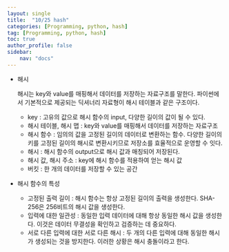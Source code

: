 ```yaml
---
layout: single
title:  "10/25 hash"
categories: [Programming, python, hash]
tag: [Programming, python, hash]
toc: true
author_profile: false
sidebar:
    nav: "docs"
---
```


* 해시

  해시는 key와 value를 매핑해서 데이터를 저장하는 자료구조를 말한다. 파이썬에서 기본적으로 제공되는 딕셔너리 자료형이 해시 테이블과 같은 구조이다.

  * key : 고유의 값으로 해시 함수의 input, 다양한 길이의 값이 될 수 있다.
  * 해시 테이블, 해시 맵 : key와 value를 매핑해서 데이터를 저장하는 자료구조
  * 해시 함수 : 임의의 값을 고정된 길이의 데이터로 변환하는 함수. 다양한 길이의 키를 고정된 길이의 해시로 변환시키므로 저장소를 효율적으로 운영할 수 잇다.
  * 해시 : 해시 함수의 output으로 해시 값과 매칭되어 저장된다.
  * 해시 값, 해시 주소 : key에 해시 함수를 적용하여 얻는 해시 값
  * 버킷 : 한 개의 데이터를 저장할 수 있는 공간

* 해시 함수의 특성
  * 고정된 출력 길이 : 해시 함수는 항상 고정된 길이의 출력을 생성한다. SHA-256은 256비트의 해시 값을 생성한다.
  * 입력에 대한 일관성 : 동일한 입력 데이터에 대해 항상 동일한 해시 값을 생성한다. 이것은 데이터 무결성을 확인하고 검증하는 데 중요하다.
  * 서로 다른 입력에 대한 서로 다른 해시 : 두 개의 다른 입력에 대해 동일한 해시가 생성되는 것을 방지한다. 이러한 상황은 해시 충돌이라고 한다.